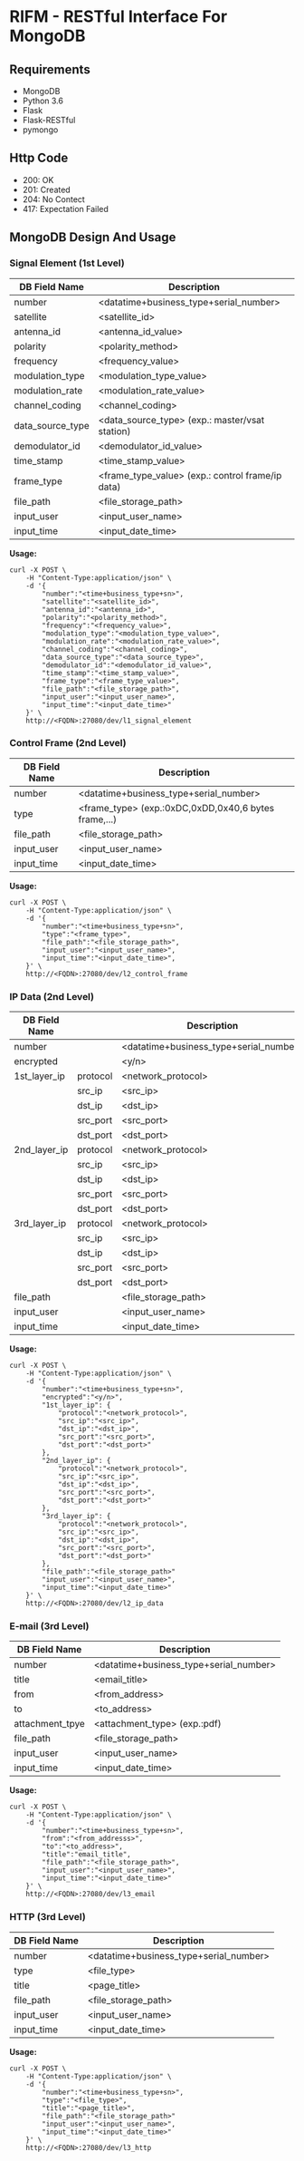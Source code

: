 # **RIFM - RESTful Interface For MongoDB**

## **Requirements**

- MongoDB
- Python 3.6
- Flask
- Flask-RESTful
- pymongo

## **Http Code**

- 200: OK
- 201: Created
- 204: No Contect
- 417: Expectation Failed

## **MongoDB Design And Usage**

### **Signal Element (1st Level)**

| DB Field Name    | Description                                      |
| ---------------- | ------------------------------------------------ |
| number           | <datatime+business_type+serial_number>           |
| satellite        | <satellite_id>                                   |
| antenna_id       | <antenna_id_value>                               |
| polarity         | <polarity_method>                                |
| frequency        | <frequency_value>                                |
| modulation_type  | <modulation_type_value>                          |
| modulation_rate  | <modulation_rate_value>                          |
| channel_coding   | <channel_coding>                                 |
| data_source_type | <data_source_type> (exp.: master/vsat station)   |
| demodulator_id   | <demodulator_id_value>                           |
| time_stamp       | <time_stamp_value>                               |
| frame_type       | <frame_type_value> (exp.: control frame/ip data) |
| file_path        | <file_storage_path>                              |
| input_user       | <input_user_name>                                |
| input_time       | <input_date_time>                                |

**Usage:**

```(cmd)
curl -X POST \
    -H "Content-Type:application/json" \
    -d '{
        "number":"<time+business_type+sn>",
        "satellite":"<satellite_id>",
        "antenna_id":"<antenna_id>",
        "polarity":"<polarity_method>",
        "frequency":"<frequency_value>",
        "modulation_type":"<modulation_type_value>",
        "modulation_rate":"<modulation_rate_value>",
        "channel_coding":"<channel_coding>",
        "data_source_type":"<data_source_type>",
        "demodulator_id":"<demodulator_id_value>",
        "time_stamp":"<time_stamp_value>",
        "frame_type":"<frame_type_value>",
        "file_path":"<file_storage_path>",
        "input_user":"<input_user_name>",
        "input_time":"<input_date_time>"
    }' \
    http://<FQDN>:27080/dev/l1_signal_element
```

### **Control Frame (2nd Level)**

| DB Field Name | Description                                          |
| ------------- | ---------------------------------------------------- |
| number        | <datatime+business_type+serial_number>               |
| type          | <frame_type> (exp.:0xDC,0xDD,0x40,6 bytes frame,...) |
| file_path     | <file_storage_path>                                  |
| input_user    | <input_user_name>                                    |
| input_time    | <input_date_time>                                    |

**Usage:**

```(cmd)
curl -X POST \
    -H "Content-Type:application/json" \
    -d '{
        "number":"<time+business_type+sn>",
        "type":"<frame_type>",
        "file_path":"<file_storage_path>",
        "input_user":"<input_user_name>",
        "input_time":"<input_date_time>",
    }' \
    http://<FQDN>:27080/dev/l2_control_frame
```

### **IP Data (2nd Level)**

| DB Field Name |          | Description                            |
| ------------- | -------- | -------------------------------------- |
| number        |          | <datatime+business_type+serial_number> |
| encrypted     |          | <y/n>                                  |
| 1st_layer_ip  | protocol | <network_protocol>                     |
|               | src_ip   | <src_ip>                               |
|               | dst_ip   | <dst_ip>                               |
|               | src_port | <src_port>                             |
|               | dst_port | <dst_port>                             |
| 2nd_layer_ip  | protocol | <network_protocol>                     |
|               | src_ip   | <src_ip>                               |
|               | dst_ip   | <dst_ip>                               |
|               | src_port | <src_port>                             |
|               | dst_port | <dst_port>                             |
| 3rd_layer_ip  | protocol | <network_protocol>                     |
|               | src_ip   | <src_ip>                               |
|               | dst_ip   | <dst_ip>                               |
|               | src_port | <src_port>                             |
|               | dst_port | <dst_port>                             |
| file_path     |          | <file_storage_path>                    |
| input_user    |          | <input_user_name>                      |
| input_time    |          | <input_date_time>                      |

**Usage:**

```(cmd)
curl -X POST \
    -H "Content-Type:application/json" \
    -d '{
        "number":"<time+business_type+sn>",
        "encrypted":"<y/n>",
        "1st_layer_ip": {
            "protocol":"<network_protocol>",
            "src_ip":"<src_ip>",
            "dst_ip":"<dst_ip>",
            "src_port":"<src_port>",
            "dst_port":"<dst_port>"
        },
        "2nd_layer_ip": {
            "protocol":"<network_protocol>",
            "src_ip":"<src_ip>",
            "dst_ip":"<dst_ip>",
            "src_port":"<src_port>",
            "dst_port":"<dst_port>"
        },
        "3rd_layer_ip": {
            "protocol":"<network_protocol>",
            "src_ip":"<src_ip>",
            "dst_ip":"<dst_ip>",
            "src_port":"<src_port>",
            "dst_port":"<dst_port>"
        },
        "file_path":"<file_storage_path>"
        "input_user":"<input_user_name>",
        "input_time":"<input_date_time>"
    }' \
    http://<FQDN>:27080/dev/l2_ip_data
```

### **E-mail (3rd Level)**

| DB Field Name   | Description                            |
| --------------- | -------------------------------------- |
| number          | <datatime+business_type+serial_number> |
| title           | <email_title>                          |
| from            | <from_address>                         |
| to              | <to_address>                           |
| attachment_tpye | <attachment_type> (exp.:pdf)           |
| file_path       | <file_storage_path>                    |
| input_user      | <input_user_name>                      |
| input_time      | <input_date_time>                      |

**Usage:**

```(cmd)
curl -X POST \
    -H "Content-Type:application/json" \
    -d '{
        "number":"<time+business_type+sn>",
        "from":"<from_addresss>",
        "to":"<to_address>",
        "title":"email_title",
        "file_path":"<file_storage_path>",
        "input_user":"<input_user_name>",
        "input_time":"<input_date_time>"
    }' \
    http://<FQDN>:27080/dev/l3_email
```

### **HTTP (3rd Level)**

| DB Field Name | Description                            |
| ------------- | -------------------------------------- |
| number        | <datatime+business_type+serial_number> |
| type          | <file_type>                            |
| title         | <page_title>                           |
| file_path     | <file_storage_path>                    |
| input_user    | <input_user_name>                      |
| input_time    | <input_date_time>                      |

**Usage:**

```(cmd)
curl -X POST \
    -H "Content-Type:application/json" \
    -d '{
        "number":"<time+business_type+sn>",
        "type":"<file_type>",
        "title":"<page_title>",
        "file_path":"<file_storage_path>"
        "input_user":"<input_user_name>",
        "input_time":"<input_date_time>"
    }' \
    http://<FQDN>:27080/dev/l3_http
```
